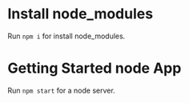 # Install node_modules

Run `npm i` for install node_modules.

# Getting Started node App

Run `npm start` for a node server.

